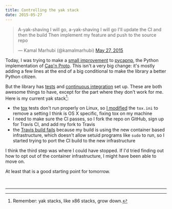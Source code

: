 ```yaml
---
title: Controlling the yak stack
date: 2015-05-27
---
```

<blockquote class="twitter-tweet" lang="en"><p lang="en" dir="ltr">A-yak-shaving I will go, a-yak-shaving I will go&#10;I&#39;ll update the CI and then the build&#10;Then implement my feature and push to the source repo</p>&mdash; Kamal Marhubi (@kamalmarhubi) <a href="https://twitter.com/kamalmarhubi/status/603663049313132545">May 27, 2015</a></blockquote>
<script async src="//platform.twitter.com/widgets.js" charset="utf-8"></script>

Today, I was trying to make a [small improvement][gh-issue] to
[pycapnp], the Python implementation of [Cap'n Proto][capnp]. This isn't
a very big change: it's mostly adding a few lines at the end of a big
conditional to make the library a better Python citizen.

But the library has [tests][pycapnp-tests] and [continuous integration][pycapnp-ci] set up.
These are both awesome things to have, except for the part where they
don't work for me. Here is my current yak stack[^yak-stack]:

- the [tox] tests don't run properly on Linux, so [I
  modified][commit-tox] the `tox.ini` to remove a setting I think is
  OS X specific, fixing tox on my machine
- I need to make sure the CI passes, so I fork the repo on GitHub, sign
  up for Travis CI, and add my fork to Travis
- the [Travis build fails][build-fail] because my build is using the new container
  based infrastructure, which doesn't allow setuid programs like `sudo`
  to run, so I started trying to port the CI build to the new
  infrastructure

I think the third step was where I could have stopped. If I'd tried
finding out how to opt out of the container infrastructure, I might have
been able to move on.

At least that is a good starting point for tomorrow.



[gh-issue]: https://github.com/jparyani/pycapnp/issues/66
[pycapnp]: https://github.com/jparyani/pycapnp
[capnp]: https://capnproto.org/
[pycapnp-tests]: https://github.com/jparyani/pycapnp/tree/develop/test
[pycapnp-ci]: https://travis-ci.org/jparyani/pycapnp
[tox]: http://tox.testrun.org/
[commit-tox]: https://github.com/kamalmarhubi/pycapnp/commit/965301e9b42e664d43de5f8ea7f7f69648e0b7da
[build-fail]: https://travis-ci.org/kamalmarhubi/pycapnp/jobs/64316653
[container-infra]: http://docs.travis-ci.com/user/workers/container-based-infrastructure/
[commits-ci]: https://github.com/kamalmarhubi/pycapnp/commits/travis-apt-addon

<br />

---


[^yak-stack]: Remember: yak stacks, like x86 stacks, grow down.
